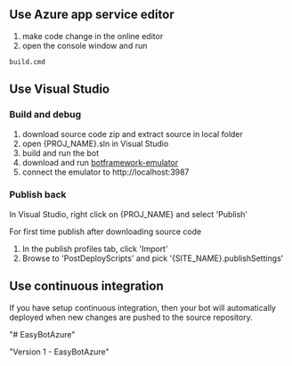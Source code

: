 ## Use Azure app service editor

1. make code change in the online editor
2. open the console window and run

```
build.cmd
```

## Use Visual Studio 

### Build and debug
1. download source code zip and extract source in local folder
2. open {PROJ_NAME}.sln in Visual Studio
3. build and run the bot
4. download and run [botframework-emulator](https://emulator.botframework.com/)
5. connect the emulator to http://localhost:3987

### Publish back

In Visual Studio, right click on {PROJ_NAME} and select 'Publish'

For first time publish after downloading source code
1. In the publish profiles tab, click 'Import'
2. Browse to 'PostDeployScripts' and pick '{SITE_NAME}.publishSettings'


## Use continuous integration

If you have setup continuous integration, then your bot will automatically deployed when new changes are pushed to the source repository.



"# EasyBotAzure" 

"Version 1 - EasyBotAzure"